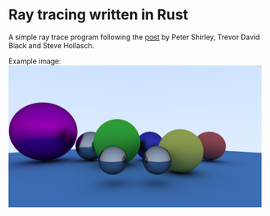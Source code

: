 # Ray tracing written in Rust

A simple ray trace program following the [post](https://raytracing.github.io/books/RayTracingInOneWeekend.html#rays,asimplecamera,andbackground/therayclass) by Peter Shirley, Trevor David Black and Steve Hollasch.

Example image:
![A sphere in space](assets/2000_samples.png)
